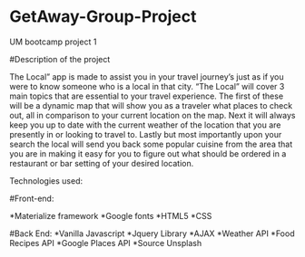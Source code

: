 # GetAway-Group-Project
UM bootcamp project 1

#Description of the project

The Local” app is made to assist you in your travel journey’s just as if you were to know someone who is a local in that city. “The Local” will cover 3 main topics that are essential to your travel experience. The first of these will be a dynamic map that will show you as a traveler what places to check out, all in comparison to your current location on the map. Next it will always keep you up to date with the current weather of the location that you are presently in or looking to travel to. Lastly but most importantly upon your search the local will send you back some popular cuisine from the area that you are in making it easy for you to figure out what should be ordered in a restaurant or bar setting of your desired location.

Technologies used:

#Front-end:

*Materialize framework
*Google fonts
*HTML5
*CSS

#Back End:
*Vanilla Javascript
*Jquery Library
*AJAX
*Weather API
*Food Recipes API
*Google Places API
*Source Unsplash